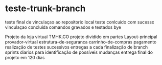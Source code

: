 # teste-trunk-branch
teste final de vinculaçao ao repositorio local
teste conlcuido com sucesso
vinculaçao concluida
comandos gravados e testados
bye

Projeto da loja virtual TMHK.CO
projeto dividido em partes
Layout-principal provador-virtual
estrutura-de-seguranca
carrinho-de-compras
pagamento
realização de testes sucessivos
entregas a cada finalização de branch
sprints diarios para identificação de possíveis mudanças
entrega final do projeto em 120 dias
